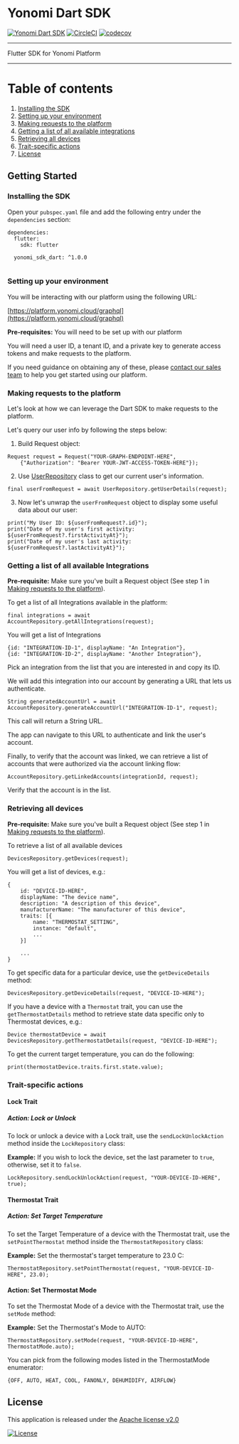 # Yonomi Dart SDK

[![Yonomi Dart SDK][sdk-shield]][yonomi]
[![CircleCI][circle-shield]][circle-pipeline]
[![codecov](https://codecov.io/gh/Yonomi/yonomi-dart-sdk/branch/main/graph/badge.svg?token=L99ZQAQIOI)](https://codecov.io/gh/Yonomi/yonomi-dart-sdk)

---

Flutter SDK for Yonomi Platform

---

# Table of contents

1. [Installing the SDK](#install-sdk)
1. [Setting up your environment](#setup-env)
1. [Making requests to the platform](#first-request)
1. [Getting a list of all available integrations](#account-flow)
1. [Retrieving all devices](#retrieve-devices)
1. [Trait-specific actions](#trait-actions)
1. [License](#license)

## Getting Started

### Installing the SDK <a name="install-sdk"></a>

Open your `pubspec.yaml` file and add the following entry under the `dependencies` section:

```
dependencies:
  flutter:
    sdk: flutter
    
  yonomi_sdk_dart: ^1.0.0
  
```

###  Setting up your environment<a name="setup-env"></a>

You will be interacting with our platform using the following URL:

[https://platform.yonomi.cloud/graphql](https://platform.yonomi.cloud/graphql)

**Pre-requisites:** You will need to be set up with our platform

You will need a user ID, a tenant ID, and a private key to generate access tokens and make requests to the platform.

If you need guidance on obtaining any of these, please [contact our sales team](https://www.yonomi.co/contact-us) to help you get started using our platform.

###  Making requests to the platform <a name="first-request"></a>
Let's look at how we can leverage the Dart SDK to make requests to the platform.

Let's query our user info by following the steps below:

1. Build Request object:

```
Request request = Request("YOUR-GRAPH-ENDPOINT-HERE",
    {"Authorization": "Bearer YOUR-JWT-ACCESS-TOKEN-HERE"});
```

2. Use [UserRepository]() class to get our current user's information.

```
final userFromRequest = await UserRepository.getUserDetails(request);
```

3. Now let's unwrap the `userFromRequest` object to display some useful data about our user:

```
print("My User ID: ${userFromRequest?.id}");
print("Date of my user's first activity: ${userFromRequest?.firstActivityAt}");
print("Date of my user's last activity: ${userFromRequest?.lastActivityAt}");
```

### Getting a list of all available Integrations <a name="account-flow"></a>

**Pre-requisite:** Make sure you've built a Request object (See step 1 in [Making requests to the platform](#first-request)).

To get a list of all Integrations available in the platform:

```
final integrations = await AccountRepository.getAllIntegrations(request);
```

You will get a list of Integrations

```
{id: "INTEGRATION-ID-1", displayName: "An Integration"},
{id: "INTEGRATION-ID-2", displayName: "Another Integration"},
```

Pick an integration from the list that you are interested in and copy its ID.

We will add this integration into our account by generating a URL that lets us authenticate.

```
String generatedAccountUrl = await AccountRepository.generateAccountUrl("INTEGRATION-ID-1", request);
```

This call will return a String URL.

The app can navigate to this URL to authenticate and link the user's account.

Finally, to verify that the account was linked, we can retrieve a list of accounts that were authorized via the account linking flow:

```
AccountRepository.getLinkedAccounts(integrationId, request);
```

Verify that the account is in the list.

###  Retrieving all devices <a name="retrieve-devices"></a>

**Pre-requisite:** Make sure you've built a Request object (See step 1 in [Making requests to the platform](#first-request)).

To retrieve a list of all available devices

```
DevicesRepository.getDevices(request);
```

You will get a list of devices, e.g.:

```
{
    id: "DEVICE-ID-HERE",
    displayName: "The device name",
    description: "A description of this device",
    manufacturerName: "The manufacturer of this device",
    traits: [{
    	name: "THERMOSTAT_SETTING",
    	instance: "default",
    	...
    }]
    
    ...
}
```

To get specific data for a particular device, use the `getDeviceDetails` method:

```
DevicesRepository.getDeviceDetails(request, "DEVICE-ID-HERE");
```

If you have a device with a `Thermostat` trait, you can use the `getThermostatDetails` method to retrieve state data specific only to Thermostat devices, e.g.:

```
Device thermostatDevice = await DevicesRepository.getThermostatDetails(request, "DEVICE-ID-HERE");
```

To get the current target temperature, you can do the following:

```
print(thermostatDevice.traits.first.state.value);

```

### Trait-specific actions <a name="trait-actions"></a>

#### Lock Trait

##### Action: Lock or Unlock
To lock or unlock a device with a Lock trait, use the `sendLockUnlockAction` method inside the `LockRepository` class:

**Example:** If you wish to lock the device, set the last parameter to `true`, otherwise, set it to `false`.
```
LockRepository.sendLockUnlockAction(request, "YOUR-DEVICE-ID-HERE", true);
```

#### Thermostat Trait

##### Action: Set Target Temperature

To set the Target Temperature of a device with the Thermostat trait, use the `setPointThermostat` method inside the `ThermostatRepository` class:

**Example:** Set the thermostat's target temperature to 23.0 C:

```
ThermostatRepository.setPointThermostat(request, "YOUR-DEVICE-ID-HERE", 23.0);
```

#### Action: Set Thermostat Mode

To set the Thermostat Mode of a device with the Thermostat trait, use the `setMode` method:

**Example:** Set the Thermostat's Mode to AUTO:

```
ThermostatRepository.setMode(request, "YOUR-DEVICE-ID-HERE", ThermostatMode.auto);
```
You can pick from the following modes listed in the ThermostatMode enumerator:

```
{OFF, AUTO, HEAT, COOL, FANONLY, DEHUMIDIFY, AIRFLOW}
```

## License <a name="license"></a>
This application is released under the [Apache license v2.0](LICENSE)

[![License](https://img.shields.io/badge/License-Apache%202.0-blue.svg)](https://opensource.org/licenses/Apache-2.0)

[circle-shield]: https://circleci.com/gh/Yonomi/yonomi-dart-sdk/tree/main.svg?style=shield&circle-token=470fbce0775849f45768cb551352807a5652f75f
[circle-pipeline]: https://app.circleci.com/pipelines/github/Yonomi/yonomi-dart-sdk
[sdk-shield]: https://img.shields.io/badge/Yonomi-SDK:_Dart-lightgrey.svg?colorA=ffd500&colorB=5c5c5c
[yonomi]: https://www.yonomi.co/
